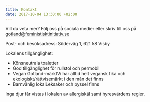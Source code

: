 ```yaml
---
title: Kontakt
date: 2017-10-04 13:30:00 +02:00
---
```


Vill du veta mer? Följ oss på sociala medier eller skriv till oss på [gotland@feministisktinitiativ.se](mailto:gotland@feministisktinitiativ.se)

Post- och besöksadress: Söderväg 1, 621 58 Visby

Lokalens tillgänglighet:

* Könsneutrala toaletter
* God tillgänglighet för rullstol och permobil
* Vegan Gotland-märkt<span>Vi har alltid helt vegansk fika och ekologiskt/rättvisemärkt i den mån det finns</span>
* Barnvänlig lokal<span>Leksaker och pyssel finns</span>

Inga djur får vistas i lokalen av allergiskäl samt hyresvärdens regler.